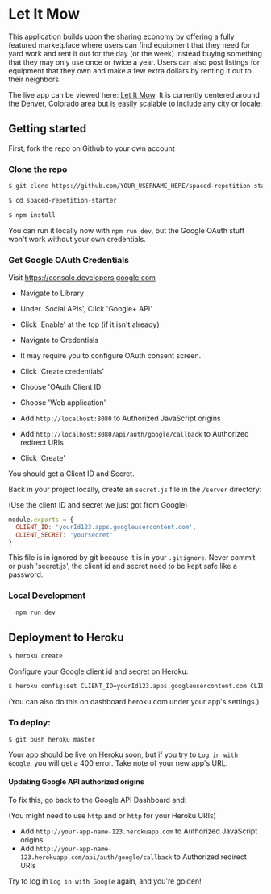 # Let It Mow
This application builds upon the [sharing economy](http://people.uta.fi/~kljuham/2015-hamari_at_al-the_sharing_economy.pdf)  by offering a fully featured marketplace where users can find equipment that they need for yard work and rent it out for the day (or the week) instead buying something that they may only use once or twice a year. Users can also post listings for equipment that they own and make a few extra dollars by renting it out to their neighbors.

The live app can be viewed here: [Let It Mow](http://let-it-mow.herokuapp.com/). It is currently centered around the Denver, Colorado area but is easily scalable to include any city or locale.



## Getting started

First, fork the repo on Github to your own account

### Clone the repo

```sh
$ git clone https://github.com/YOUR_USERNAME_HERE/spaced-repetition-starter
```

```sh
$ cd spaced-repetition-starter
```

```sh
$ npm install
```

You can run it locally now with `npm run dev`, but the Google OAuth stuff won't work without your own credentials.

### Get Google OAuth Credentials

Visit https://console.developers.google.com

* Navigate to Library
* Under 'Social APIs', Click 'Google+ API'
* Click 'Enable' at the top (if it isn't already)


* Navigate to Credentials
* It may require you to configure OAuth consent screen.
* Click 'Create credentials'
* Choose 'OAuth Client ID'
* Choose 'Web application'
* Add `http://localhost:8080` to Authorized JavaScript origins
* Add `http://localhost:8080/api/auth/google/callback` to Authorized redirect URIs
* Click 'Create'

You should get a Client ID and Secret.

Back in your project locally, create an `secret.js` file in the `/server` directory:

(Use the client ID and secret we just got from Google)

```js
module.exports = {
  CLIENT_ID: 'yourId123.apps.googleusercontent.com',
  CLIENT_SECRET: 'yoursecret'
}
```

This file is in ignored by git because it is in your `.gitignore`. Never commit or push 'secret.js', the client id and secret need to be kept safe like a password.

### Local Development

```sh
  npm run dev
```

## Deployment to Heroku

```sh
$ heroku create
```

Configure your Google client id and secret on Heroku:

```sh
$ heroku config:set CLIENT_ID=yourId123.apps.googleusercontent.com CLIENT_SECRET=yoursecret
```

(You can also do this on dashboard.heroku.com under your app's settings.)

### To deploy:

```sh
$ git push heroku master
```

Your app should be live on Heroku soon, but if you try to `Log in with Google`, you will get a 400 error. Take note of your new app's URL.


#### Updating Google API authorized origins


To fix this, go back to the Google API Dashboard and:

(You might need to use `http` and or `http` for your Heroku URIs)

- Add `http://your-app-name-123.herokuapp.com` to Authorized JavaScript origins
- Add `http://your-app-name-123.herokuapp.com/api/auth/google/callback` to Authorized redirect URIs

Try to log in  `Log in with Google` again, and you're golden!
